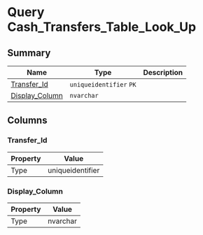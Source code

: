 # Query Cash_Transfers_Table_Look_Up


## Summary

| Name | Type | Description |
| - | - | --- |
|[Transfer_Id](#transfer_id)|`uniqueidentifier` `PK`||
|[Display_Column](#display_column)|`nvarchar` ||

## Columns

### Transfer_Id

| Property | Value |
| - | - |
|Type|uniqueidentifier|

### Display_Column

| Property | Value |
| - | - |
|Type|nvarchar|



